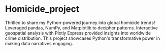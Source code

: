 # Homicide_project
Thrilled to share my Python-powered journey into global homicide trends! Leveraged pandas, NumPy, and Matplotlib to decipher patterns. Interactive geospatial analysis with Plotly Express provided insights into worldwide crime distribution. This project showcases Python's transformative power in making data narratives engaging.
